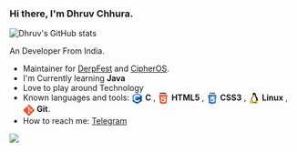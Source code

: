 <h3 align="left"> Hi there, I'm Dhruv Chhura. </h3>

![Dhruv's GitHub stats](https://github-readme-stats.vercel.app/api?username=DhruvChhura&count_private=true&show_icons=true&include_all_commits=true&theme=blueberry&border_color=000000)

<!-- Icon Source: iconscout.com -->
An Developer From India.<br>
- Maintainer for [DerpFest](https://github.com/DerpFest-11) and [CipherOS](https://github.com/CipherOS).
- I'm Currently learning **Java**
- Love to play around Technology
- Known languages and tools: <img align="center" alt="C" width="20px" src="pics/c.png" /> **C** , <img align="center" alt="HTML5" width="20px" src="pics/html5.png" /> **HTML5** , <img align="center" alt="CSS3" width="20px" src="pics/css3.png" /> **CSS3** , <img align="center" alt="Linux" width="20px" src="pics/linux.png" /> **Linux** , <img align="center" alt="git" width="20px" src="pics/git.png" /> **Git**.
- How to reach me: [Telegram](https://t.me/DhruvChhura)

![](https://komarev.com/ghpvc/?username=DhruvChhura)
